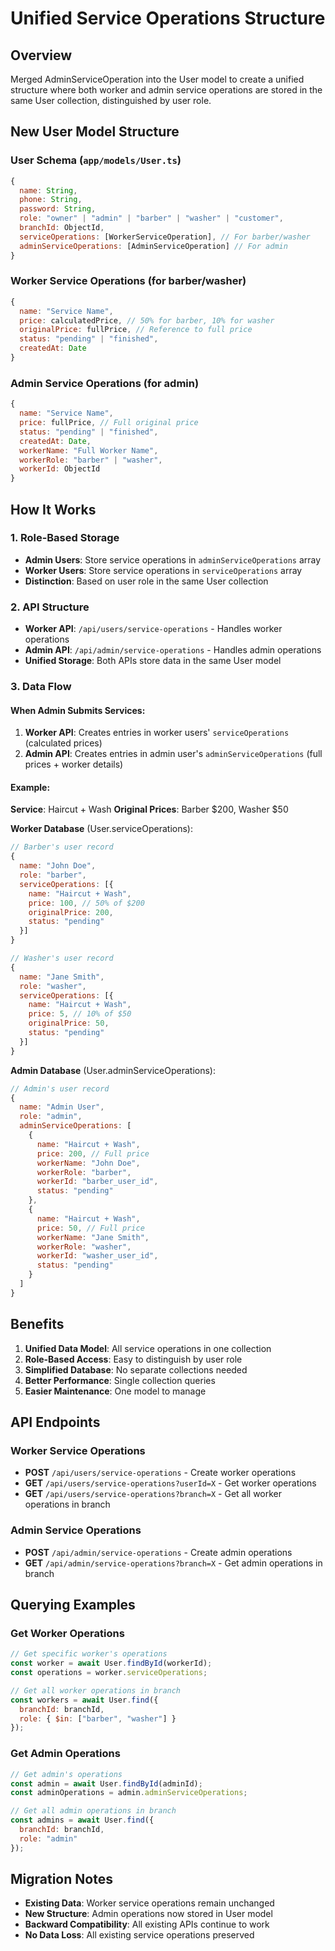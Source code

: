 # Unified Service Operations Structure

## Overview
Merged AdminServiceOperation into the User model to create a unified structure where both worker and admin service operations are stored in the same User collection, distinguished by user role.

## New User Model Structure

### User Schema (`app/models/User.ts`)
```javascript
{
  name: String,
  phone: String,
  password: String,
  role: "owner" | "admin" | "barber" | "washer" | "customer",
  branchId: ObjectId,
  serviceOperations: [WorkerServiceOperation], // For barber/washer
  adminServiceOperations: [AdminServiceOperation] // For admin
}
```

### Worker Service Operations (for barber/washer)
```javascript
{
  name: "Service Name",
  price: calculatedPrice, // 50% for barber, 10% for washer
  originalPrice: fullPrice, // Reference to full price
  status: "pending" | "finished",
  createdAt: Date
}
```

### Admin Service Operations (for admin)
```javascript
{
  name: "Service Name",
  price: fullPrice, // Full original price
  status: "pending" | "finished",
  createdAt: Date,
  workerName: "Full Worker Name",
  workerRole: "barber" | "washer",
  workerId: ObjectId
}
```

## How It Works

### 1. **Role-Based Storage**
- **Admin Users**: Store service operations in `adminServiceOperations` array
- **Worker Users**: Store service operations in `serviceOperations` array
- **Distinction**: Based on user role in the same User collection

### 2. **API Structure**
- **Worker API**: `/api/users/service-operations` - Handles worker operations
- **Admin API**: `/api/admin/service-operations` - Handles admin operations
- **Unified Storage**: Both APIs store data in the same User model

### 3. **Data Flow**

#### When Admin Submits Services:
1. **Worker API**: Creates entries in worker users' `serviceOperations` (calculated prices)
2. **Admin API**: Creates entries in admin user's `adminServiceOperations` (full prices + worker details)

#### Example:
**Service**: Haircut + Wash
**Original Prices**: Barber $200, Washer $50

**Worker Database** (User.serviceOperations):
```javascript
// Barber's user record
{
  name: "John Doe",
  role: "barber",
  serviceOperations: [{
    name: "Haircut + Wash",
    price: 100, // 50% of $200
    originalPrice: 200,
    status: "pending"
  }]
}

// Washer's user record
{
  name: "Jane Smith", 
  role: "washer",
  serviceOperations: [{
    name: "Haircut + Wash",
    price: 5, // 10% of $50
    originalPrice: 50,
    status: "pending"
  }]
}
```

**Admin Database** (User.adminServiceOperations):
```javascript
// Admin's user record
{
  name: "Admin User",
  role: "admin",
  adminServiceOperations: [
    {
      name: "Haircut + Wash",
      price: 200, // Full price
      workerName: "John Doe",
      workerRole: "barber",
      workerId: "barber_user_id",
      status: "pending"
    },
    {
      name: "Haircut + Wash", 
      price: 50, // Full price
      workerName: "Jane Smith",
      workerRole: "washer",
      workerId: "washer_user_id",
      status: "pending"
    }
  ]
}
```

## Benefits

1. **Unified Data Model**: All service operations in one collection
2. **Role-Based Access**: Easy to distinguish by user role
3. **Simplified Database**: No separate collections needed
4. **Better Performance**: Single collection queries
5. **Easier Maintenance**: One model to manage

## API Endpoints

### Worker Service Operations
- **POST** `/api/users/service-operations` - Create worker operations
- **GET** `/api/users/service-operations?userId=X` - Get worker operations
- **GET** `/api/users/service-operations?branch=X` - Get all worker operations in branch

### Admin Service Operations  
- **POST** `/api/admin/service-operations` - Create admin operations
- **GET** `/api/admin/service-operations?branch=X` - Get admin operations in branch

## Querying Examples

### Get Worker Operations
```javascript
// Get specific worker's operations
const worker = await User.findById(workerId);
const operations = worker.serviceOperations;

// Get all worker operations in branch
const workers = await User.find({ 
  branchId: branchId, 
  role: { $in: ["barber", "washer"] } 
});
```

### Get Admin Operations
```javascript
// Get admin's operations
const admin = await User.findById(adminId);
const adminOperations = admin.adminServiceOperations;

// Get all admin operations in branch
const admins = await User.find({ 
  branchId: branchId, 
  role: "admin" 
});
```

## Migration Notes

- **Existing Data**: Worker service operations remain unchanged
- **New Structure**: Admin operations now stored in User model
- **Backward Compatibility**: All existing APIs continue to work
- **No Data Loss**: All existing service operations preserved 